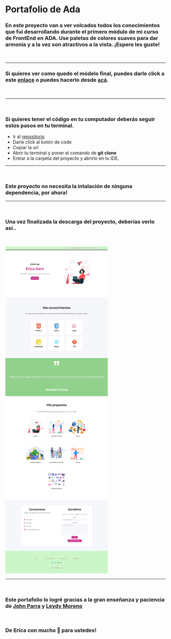 # Portafolio de Ada

### En este proyecto van a ver volcados todos los conocimientos que fui desarrollando durante el primero módulo de mi curso de FrontEnd en ADA. Use paletas de colores suaves para dar armonía y a la vez son atractivos a la vista. ¡Espero les guste!
<br>

***

### Si quieres ver como quedo el módelo final, puedes darle click a este [enlace](ericanani.github.io/proyecto/.) o puedes hacerlo desde [acá](https://zen-liskov-dd5ef0.netlify.app).
<br>


***
<br>

### Si quieres tener el código en tu computador deberás seguir estos pasos en tu terminal.

- Ir al [repositorio](https://github.com/EricaNani/Proyecto)
- Darle click al botón de code
- Copiar la url
- Abrir tu terminal y poner el comando de **git clone <url>**
- Entrar a la carpeta del proyecto y abrirlo en tu IDE.

***
<br>

### Este proyecto no necesita la intalación de ninguna dependencia, por ahora!

***
<br>

### Una vez finalizada la descarga del proyecto, deberías verlo así..
<br>

![imagen](./imagenes/imagen.print.png)

***
<br>

### Este portafolio lo logré gracias a la gran enseñanza y paciencia de [John Parra](https://github.com/Jonhks) y [Leydy Moreno](https://github.com/leydyk93/) 

<br>

### De Erica con mucho 💜 para ustedes!










